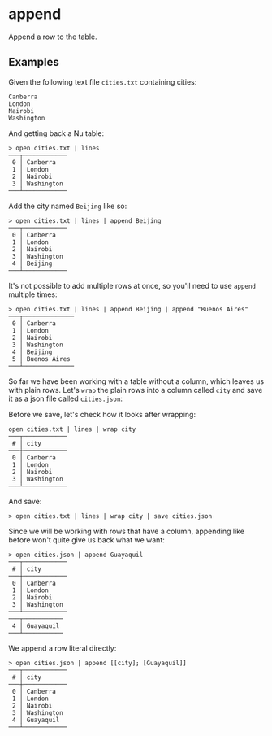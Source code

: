 # append

Append a row to the table.

## Examples

Given the following text file `cities.txt` containing cities:

```shell
Canberra
London
Nairobi
Washington
```

And getting back a Nu table:

```shell
> open cities.txt | lines
───┬────────────
 0 │ Canberra
 1 │ London
 2 │ Nairobi
 3 │ Washington
───┴────────────
```

Add the city named `Beijing` like so:

```shell
> open cities.txt | lines | append Beijing
───┬────────────
 0 │ Canberra
 1 │ London
 2 │ Nairobi
 3 │ Washington
 4 │ Beijing
───┴────────────
```

It's not possible to add multiple rows at once, so you'll need to use `append` multiple times:

```shell
> open cities.txt | lines | append Beijing | append "Buenos Aires"
───┬──────────────
 0 │ Canberra
 1 │ London
 2 │ Nairobi
 3 │ Washington
 4 │ Beijing
 5 │ Buenos Aires
───┴──────────────
```

So far we have been working with a table without a column, which leaves us with plain rows. Let's `wrap` the plain rows into a column called `city` and save it as a json file called `cities.json`:

Before we save, let's check how it looks after wrapping:

```shell
open cities.txt | lines | wrap city
───┬────────────
 # │ city
───┼────────────
 0 │ Canberra
 1 │ London
 2 │ Nairobi
 3 │ Washington
───┴────────────
```

And save:

`> open cities.txt | lines | wrap city | save cities.json`

Since we will be working with rows that have a column, appending like before won't quite give us back what we want:

```shell
> open cities.json | append Guayaquil
───┬────────────
 # │ city
───┼────────────
 0 │ Canberra
 1 │ London
 2 │ Nairobi
 3 │ Washington
───┴────────────
───┬───────────
 4 │ Guayaquil
───┴───────────
```

We append a row literal directly:

```shell
> open cities.json | append [[city]; [Guayaquil]]
───┬────────────
 # │ city
───┼────────────
 0 │ Canberra
 1 │ London
 2 │ Nairobi
 3 │ Washington
 4 │ Guayaquil
───┴────────────
```